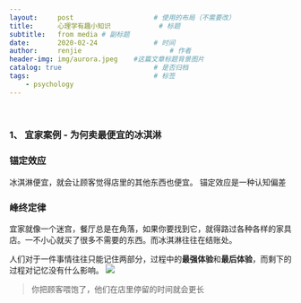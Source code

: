 ```yaml
---
layout:     post                    # 使用的布局（不需要改）
title:      心理学有趣小知识            # 标题 
subtitle:   from media # 副标题
date:       2020-02-24              # 时间
author:     renjie                      # 作者
header-img: img/aurora.jpeg    #这篇文章标题背景图片
catalog: true                       # 是否归档
tags:                               # 标签
    - psychology
---
```

<font size="4"></font><br />


### 1、 宜家案例 - 为何卖最便宜的冰淇淋
### 锚定效应
冰淇淋便宜，就会让顾客觉得店里的其他东西也便宜。 锚定效应是一种认知偏差

### 峰终定律
宜家就像一个迷宫，餐厅总是在角落，如果你要找到它，就得路过各种各样的家具店。一不小心就买了很多不需要的东西。而冰淇淋往往在结账处。

人们对于一件事情往往只能记住两部分，过程中的**最强体验**和**最后体验**，而剩下的过程对记忆没有什么影响。
![](https://tva1.sinaimg.cn/large/007S8ZIlgy1gf4f5m6sc2j31200kw7eu.jpg)
> 你把顾客喂饱了，他们在店里停留的时间就会更长